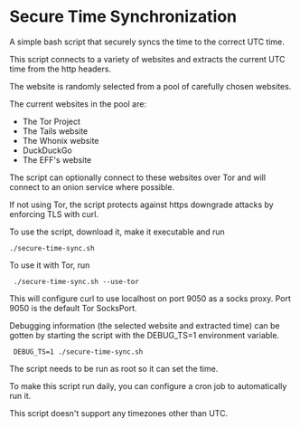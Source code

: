 # Secure Time Synchronization

A simple bash script that securely syncs the time to the correct UTC time.

This script connects to a variety of websites and extracts the current UTC time from the http headers.

The website is randomly selected from a pool of carefully chosen websites.

The current websites in the pool are:

* The Tor Project
* The Tails website
* The Whonix website
* DuckDuckGo
* The EFF's website

The script can optionally connect to these websites over Tor and will connect to an onion service where possible.

If not using Tor, the script protects against https downgrade attacks by enforcing TLS with curl.

To use the script, download it, make it executable and run

    ./secure-time-sync.sh
    
To use it with Tor, run

     ./secure-time-sync.sh --use-tor
     
This will configure curl to use localhost on port 9050 as a socks proxy. Port 9050 is the default Tor SocksPort.

Debugging information (the selected website and extracted time) can be gotten by starting the script with the DEBUG_TS=1 environment variable.

     DEBUG_TS=1 ./secure-time-sync.sh
     
The script needs to be run as root so it can set the time.

To make this script run daily, you can configure a cron job to automatically run it.

This script doesn't support any timezones other than UTC.